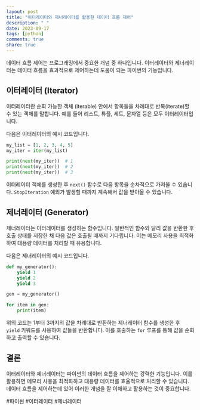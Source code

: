 ```yaml
---
layout: post
title: "이터레이터와 제너레이터를 활용한 데이터 흐름 제어"
description: " "
date: 2023-09-17
tags: [python]
comments: true
share: true
---
```


데이터 흐름 제어는 프로그래밍에서 중요한 개념 중 하나입니다. 이터레이터와 제너레이터는 데이터 흐름을 효과적으로 제어하는데 도움이 되는 파이썬의 기능입니다.

## 이터레이터 (Iterator)

이터레이터란 순회 가능한 객체 (iterable) 안에서 항목들을 차례대로 반복(iterate)할 수 있는 객체를 말합니다. 예를 들어 리스트, 튜플, 세트, 문자열 등은 모두 이터레이터입니다.

다음은 이터레이터의 예시 코드입니다.

```python
my_list = [1, 2, 3, 4, 5]
my_iter = iter(my_list)

print(next(my_iter))  # 1
print(next(my_iter))  # 2
print(next(my_iter))  # 3
```

이터레이터 객체를 생성한 후 `next()` 함수로 다음 항목을 순차적으로 가져올 수 있습니다. `StopIteration` 예외가 발생할 때까지 계속해서 값을 받아올 수 있습니다.

## 제너레이터 (Generator)

제너레이터는 이터레이터를 생성하는 함수입니다. 일반적인 함수와 달리 값을 반환한 후 호출 상태를 저장한 채 다음 값은 호출될 때까지 기다립니다. 이는 메모리 사용을 최적화하여 대용량 데이터를 처리할 때 유용합니다.

다음은 제너레이터의 예시 코드입니다.

```python
def my_generator():
    yield 1
    yield 2
    yield 3

gen = my_generator()

for item in gen:
    print(item)
```

위의 코드는 1부터 3까지의 값을 차례대로 반환하는 제너레이터 함수를 생성한 후 `yield` 키워드를 사용하여 값들을 반환합니다. 이를 호출하는 `for` 루프를 통해 값을 순회하고 출력할 수 있습니다.

## 결론

이터레이터와 제너레이터는 파이썬의 데이터 흐름을 제어하는 강력한 기능입니다. 이를 활용하면 메모리 사용을 최적화하고 대용량 데이터를 효율적으로 처리할 수 있습니다. 데이터 흐름을 제어하는데 있어 이러한 개념을 잘 이해하고 활용하는 것이 중요합니다.

#파이썬 #이터레이터 #제너레이터